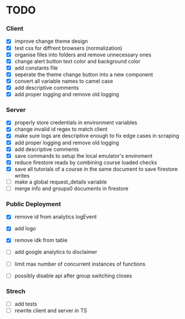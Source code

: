 # TODO

### Client
- [x] improve change theme design
- [x] test css for diffrent browsers (normalization)
- [x] organise files into folders and remove unnecessary ones 
- [x] change alert button text color and background color
- [x] add constants file
- [x] seperate the theme change button into a new component
- [x] convert all variable names to camel case
- [x] add descriptive comments
- [x] add proper logging and remove old logging

### Server
- [x] properly store credentials in environment variables
- [x] change invalid id regex to match client
- [x] make sure logs are descriptive enough to fix edge cases in scraping
- [x] add proper logging and remove old logging
- [x] add descriptive comments
- [x] save commands to setup the local emulator's enviroment
- [x] reduce firestore reads by combining course loaded checks
- [x] save all tutorials of a course in the same document to save firestore writes
- [ ] make a global request_details variable
- [ ] merge info and groups0 documents in firestore

### Public Deployment
- [x] remove id from analytics logEvent
- [x] add logo
- [x] remove idk from table
- [ ] add google analytics to disclaimer
- [ ] limit max number of concurrent instances of functions
- [ ] possibly disable api after group switching closes


### Strech
- [ ] add tests
- [ ] rewrite client and server in TS